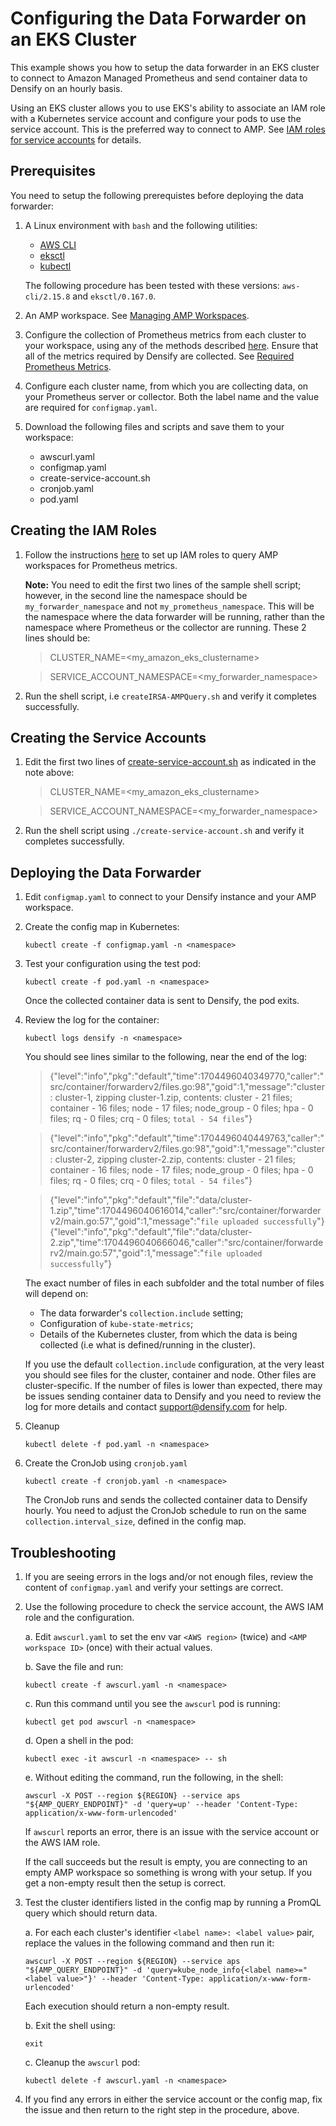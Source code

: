 # Configuring the Data Forwarder on an EKS Cluster

This example shows you how to setup the data forwarder in an EKS cluster to connect to Amazon Managed Prometheus and send container data to Densify on an hourly basis.

Using an EKS cluster allows you to use EKS's ability to associate an IAM role with a Kubernetes service account and configure your pods to use the service account. This is the preferred way to connect to AMP. See [IAM roles for service accounts](https://docs.aws.amazon.com/eks/latest/userguide/iam-roles-for-service-accounts.html) for details.

## Prerequisites

You need to setup the following prerequistes before deploying the data forwarder:

1. A Linux environment with `bash` and the following utilities:

   - [AWS CLI](https://docs.aws.amazon.com/cli/latest/userguide/getting-started-install.html#getting-started-install-instructions)
   - [eksctl](https://eksctl.io/installation/#for-unix)
   - [kubectl](https://kubernetes.io/docs/tasks/tools/#kubectl)

   The following procedure has been tested with these versions: `aws-cli/2.15.8` and `eksctl/0.167.0`.

2. An AMP workspace. See [Managing AMP Workspaces](https://docs.aws.amazon.com/prometheus/latest/userguide/AMP-manage-ingest-query.html).

3. Configure the collection of Prometheus metrics from each cluster to your workspace, using any of the methods described [here](https://docs.aws.amazon.com/prometheus/latest/userguide/AMP-ingest-methods.html). Ensure that all of the metrics required by Densify are collected. See [Required Prometheus Metrics](../../../../docs).

4. Configure each cluster name, from which you are collecting data, on your Prometheus server or collector. Both the label name and the value are required for `configmap.yaml`.

5. Download the following files and scripts and save them to your workspace:
	- awscurl.yaml
	- configmap.yaml
	- create-service-account.sh
	- cronjob.yaml
	- pod.yaml

## Creating the IAM Roles

1. Follow the instructions [here](https://docs.aws.amazon.com/prometheus/latest/userguide/set-up-irsa.html#set-up-irsa-query) to set up IAM roles to query AMP workspaces for Prometheus metrics.

   **Note:** You need to edit the first two lines of the sample shell script; however, in the second line the namespace should be `my_forwarder_namespace` and not `my_prometheus_namespace`. This will be the namespace where the data forwarder will be running, rather than the namespace where Prometheus or the collector are running. These 2 lines should be:

	> CLUSTER_NAME=<my_amazon_eks_clustername>

	> SERVICE_ACCOUNT_NAMESPACE=<my_forwarder_namespace>

2. Run the shell script, i.e `createIRSA-AMPQuery.sh` and verify it completes successfully.

## Creating the Service Accounts

1. Edit the first two lines of [create-service-account.sh](./create-service-account.sh) as indicated in the note above:

	> CLUSTER_NAME=<my_amazon_eks_clustername>

	> SERVICE_ACCOUNT_NAMESPACE=<my_forwarder_namespace>

2. Run the shell script using `./create-service-account.sh` and verify it completes successfully.

## Deploying the Data Forwarder

1. Edit `configmap.yaml` to connect to your Densify instance and your AMP workspace.

2. Create the config map in Kubernetes:

    `kubectl create -f configmap.yaml -n <namespace>`

3. Test your configuration using the test pod:

    `kubectl create -f pod.yaml -n <namespace>`

	Once the collected container data is sent to Densify, the pod exits.

4. Review the log for the container:

	`kubectl logs densify -n <namespace>`

	You should see lines similar to the following, near the end of the log:

	> {"level":"info","pkg":"default","time":1704496040349770,"caller":"src/container/forwarderv2/files.go:98","goid":1,"message":"cluster : cluster-1, zipping cluster-1.zip, contents: cluster - 21 files; container - 16 files; node - 17 files; node_group - 0 files; hpa - 0 files; rq - 0 files; crq - 0 files; `total - 54 files`"}

	> {"level":"info","pkg":"default","time":1704496040449763,"caller":"src/container/forwarderv2/files.go:98","goid":1,"message":"cluster : cluster-2, zipping cluster-2.zip, contents: cluster - 21 files; container - 16 files; node - 17 files; node_group - 0 files; hpa - 0 files; rq - 0 files; crq - 0 files; `total - 54 files`"}

	> {"level":"info","pkg":"default","file":"data/cluster-1.zip","time":1704496040616014,"caller":"src/container/forwarderv2/main.go:57","goid":1,"message":"`file uploaded successfully`"}
	> {"level":"info","pkg":"default","file":"data/cluster-2.zip","time":1704496040666046,"caller":"src/container/forwarderv2/main.go:57","goid":1,"message":"`file uploaded successfully`"}

	The exact number of files in each subfolder and the total number of files will depend on:
	- The data forwarder's `collection.include` setting;
	- Configuration of `kube-state-metrics`;
	- Details of the Kubernetes cluster, from which the data is being collected (i.e what is defined/running in the cluster).

	If you use the default `collection.include` configuration, at the very least you should see files for the cluster, container and node. Other files are cluster-specific.
	If the number of files is lower than expected, there may be issues sending container data to Densify and you need to review the log for more details and contact support@densify.com for help. 

5. Cleanup

    `kubectl delete -f pod.yaml -n <namespace>`

6. Create the CronJob using `cronjob.yaml`

    `kubectl create -f cronjob.yaml -n <namespace>`

	The CronJob runs and sends the collected container data to Densify hourly. You need to adjust the CronJob schedule to run on the same `collection.interval_size`, defined in the config map.

## Troubleshooting

1. If you are seeing errors in the logs and/or not enough files, review the content of `configmap.yaml` and verify your settings are correct.

2. Use the following procedure to check the service account, the AWS IAM role and the configuration.

     a. Edit `awscurl.yaml` to set the env var `<AWS region>` (twice) and `<AMP workspace ID>` (once) with their actual values.

	 b. Save the file and run:

     `kubectl create -f awscurl.yaml -n <namespace>`

	 c. Run this command until you see the `awscurl` pod is running:

     `kubectl get pod awscurl -n <namespace>`

	 d. Open a shell in the pod:

     `kubectl exec -it awscurl -n <namespace> -- sh`

	 e. Without editing the command, run the following, in the shell:

     `awscurl -X POST --region ${REGION} --service aps "${AMP_QUERY_ENDPOINT}" -d 'query=up' --header 'Content-Type: application/x-www-form-urlencoded'`

	If `awscurl` reports an error, there is an issue with the service account or the AWS IAM role.

	If the call succeeds but the result is empty, you are connecting to an empty AMP workspace so something is wrong with your setup. If you get a non-empty result then the setup is correct.

3. Test the cluster identifiers listed in the config map by running a PromQL query which should return data.

	 a. For each each cluster's identifier `<label name>: <label value>` pair, replace the values in the following command and then run it:

     `awscurl -X POST --region ${REGION} --service aps "${AMP_QUERY_ENDPOINT}" -d 'query=kube_node_info{<label name>="<label value>"}' --header 'Content-Type: application/x-www-form-urlencoded'`

	 Each execution should return a non-empty result.

	 b. Exit the shell using:

	 `exit`

	 c. Cleanup the `awscurl` pod:

     `kubectl delete -f awscurl.yaml -n <namespace>`

4. If you find any errors in either the service account or the config map, fix the issue and then return to the right step in the procedure, above.
